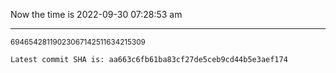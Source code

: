Now the time is 2022-09-30 07:28:53 am

---

<small>69465428119023067142511634215309</small>

```txt
Latest commit SHA is: aa663c6fb61ba83cf27de5ceb9cd44b5e3aef174
```
